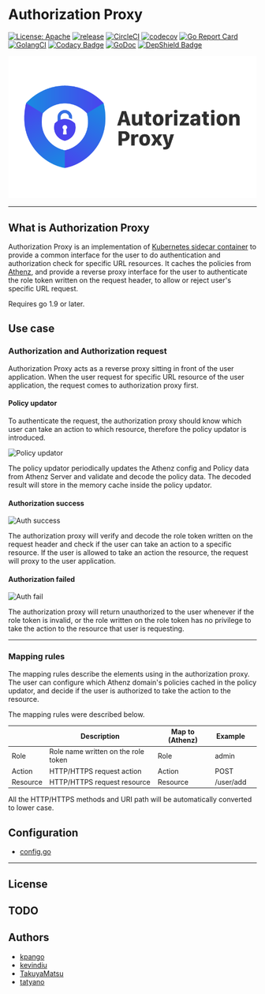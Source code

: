 # Authorization Proxy
[![License: Apache](https://img.shields.io/badge/License-Apache%202.0-blue.svg?style=flat-square)](https://opensource.org/licenses/Apache-2.0) [![release](https://img.shields.io/github/release/yahoojapan/authorization-proxy.svg?style=flat-square)](https://github.com/yahoojapan/authorization-proxy/releases/latest) [![CircleCI](https://circleci.com/gh/yahoojapan/authorization-proxy.svg)](https://circleci.com/gh/yahoojapan/authorization-proxy) [![codecov](https://codecov.io/gh/yahoojapan/authorization-proxy/branch/master/graph/badge.svg?token=2CzooNJtUu&style=flat-square)](https://codecov.io/gh/yahoojapan/authorization-proxy) [![Go Report Card](https://goreportcard.com/badge/github.com/yahoojapan/authorization-proxy)](https://goreportcard.com/report/github.com/yahoojapan/authorization-proxy) [![GolangCI](https://golangci.com/badges/github.com/yahoojapan/authorization-proxy.svg?style=flat-square)](https://golangci.com/r/github.com/yahoojapan/authorization-proxy) [![Codacy Badge](https://api.codacy.com/project/badge/Grade/32397d339f6c450a82af72c8a0c15e5f)](https://www.codacy.com/app/i.can.feel.gravity/authorization-proxy?utm_source=github.com&amp;utm_medium=referral&amp;utm_content=yahoojapan/authorization-proxy&amp;utm_campaign=Badge_Grade) [![GoDoc](http://godoc.org/github.com/yahoojapan/authorization-proxy?status.svg)](http://godoc.org/github.com/yahoojapan/authorization-proxy) [![DepShield Badge](https://depshield.sonatype.org/badges/yahoojapan/authorization-proxy/depshield.svg)](https://depshield.github.io)


![logo](./images/logo.png)

---

## What is Authorization Proxy

Authorization Proxy is an implementation of [Kubernetes sidecar container](https://kubernetes.io/blog/2015/06/the-distributed-system-toolkit-patterns/) to provide a common interface for the user to do authentication and authorization check for specific URL resources. It caches the policies from [Athenz](https://github.com/yahoo/athenz), and provide a reverse proxy interface for the user to authenticate the role token written on the request header, to allow or reject user's specific URL request.

Requires go 1.9 or later.

## Use case

### Authorization and Authorization request

Authorization Proxy acts as a reverse proxy sitting in front of the user application. When the user request for specific URL resource of the user application, the request comes to authorization proxy first.

#### Policy updator

To authenticate the request, the authorization proxy should know which user can take an action to which resource, therefore the policy updator is introduced.

![Policy updator](./doc/assets/auth_proxy_policy_updator.png)

The policy updator periodically updates the Athenz config and Policy data from Athenz Server and validate and decode the policy data. The decoded result will store in the memory cache inside the policy updator.

#### Authorization success

![Auth success](./doc/assets/auth_proxy_use_case_auth_success.png)

The authorization proxy will verify and decode the role token written on the request header and check if the user can take an action to a specific resource. If the user is allowed to take an action the resource, the request will proxy to the user application.

#### Authorization failed

![Auth fail](./doc/assets/auth_proxy_use_case_auth_failed.png)

The authorization proxy will return unauthorized to the user whenever if the role token is invalid, or the role written on the role token has no privilege to take the action to the resource that user is requesting.

---

### Mapping rules

The mapping rules describe the elements using in the authorization proxy. The user can configure which Athenz domain's policies cached in the policy updator, and decide if the user is authorized to take the action to the resource.

The mapping rules were described below.

|          | Description                         | Map to (Athenz)  | Example   |   |
|----------|-------------------------------------|------------------|-----------|---|
| Role     | Role name written on the role token | Role             | admin     |   |
| Action   | HTTP/HTTPS request action           | Action           | POST      |   |
| Resource | HTTP/HTTPS request resource         | Resource         | /user/add |   |

All the HTTP/HTTPS methods and URI path will be automatically converted to lower case. 

## Configuration

- [config.go](./config/config.go)

---

## License

## TODO

## Authors

- [kpango](https://github.com/kpango)
- [kevindiu](https://github.com/kevindiu)
- [TakuyaMatsu](https://github.com/TakuyaMatsu)
- [tatyano](https://github.com/tatyano)
